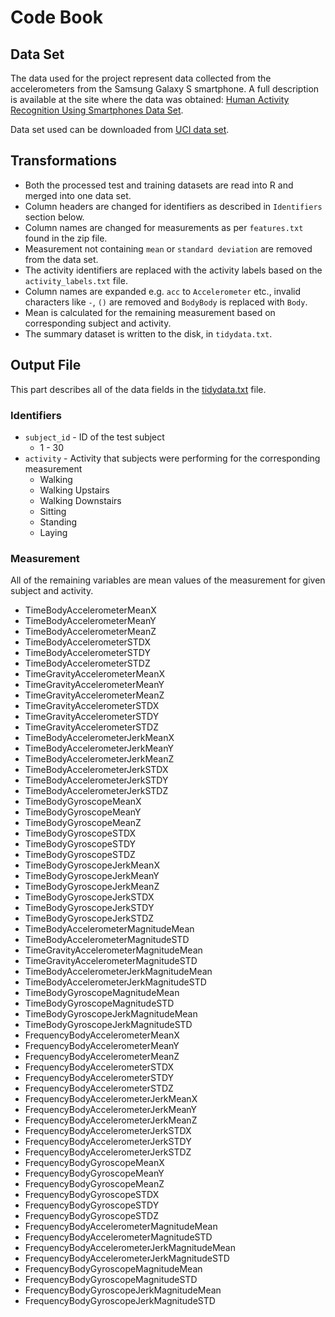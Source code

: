 # Code Book

## Data Set

The data used for the project represent data collected from the accelerometers from the Samsung Galaxy S smartphone. A full description is available at the site where the data was obtained: [Human Activity Recognition Using Smartphones Data Set](http://archive.ics.uci.edu/ml/datasets/Human+Activity+Recognition+Using+Smartphones).

Data set used can be downloaded from [UCI data set](https://d396qusza40orc.cloudfront.net/getdata%2Fprojectfiles%2FUCI%20HAR%20Dataset.zip).

## Transformations

- Both the processed test and training datasets are read into R and merged into one data set.
- Column headers are changed for identifiers as described in `Identifiers` section below.
- Column names are changed for measurements as per `features.txt` found in the zip file.
- Measurement not containing `mean` or `standard deviation` are removed from the data set.
- The activity identifiers are replaced with the activity labels based on the `activity_labels.txt` file.
- Column names are expanded e.g. `acc` to `Accelerometer` etc., invalid characters like `-`, `()` are removed and `BodyBody` is replaced with `Body`.
- Mean is calculated for the remaining measurement based on corresponding subject and activity.
- The summary dataset is written to the disk, in `tidydata.txt`.

## Output File

This part describes all of the data fields in the [tidydata.txt](tidydata.txt) file.

### Identifiers

- `subject_id` - ID of the test subject
  - 1 - 30
- `activity` - Activity that subjects were performing for the corresponding measurement
  - Walking
  - Walking Upstairs
  - Walking Downstairs
  - Sitting
  - Standing
  - Laying


### Measurement

All of the remaining variables are mean values of the measurement for given subject and activity.


- TimeBodyAccelerometerMeanX
- TimeBodyAccelerometerMeanY
- TimeBodyAccelerometerMeanZ
- TimeBodyAccelerometerSTDX
- TimeBodyAccelerometerSTDY
- TimeBodyAccelerometerSTDZ
- TimeGravityAccelerometerMeanX
- TimeGravityAccelerometerMeanY
- TimeGravityAccelerometerMeanZ
- TimeGravityAccelerometerSTDX
- TimeGravityAccelerometerSTDY
- TimeGravityAccelerometerSTDZ
- TimeBodyAccelerometerJerkMeanX
- TimeBodyAccelerometerJerkMeanY
- TimeBodyAccelerometerJerkMeanZ
- TimeBodyAccelerometerJerkSTDX
- TimeBodyAccelerometerJerkSTDY
- TimeBodyAccelerometerJerkSTDZ
- TimeBodyGyroscopeMeanX
- TimeBodyGyroscopeMeanY
- TimeBodyGyroscopeMeanZ
- TimeBodyGyroscopeSTDX
- TimeBodyGyroscopeSTDY
- TimeBodyGyroscopeSTDZ
- TimeBodyGyroscopeJerkMeanX
- TimeBodyGyroscopeJerkMeanY
- TimeBodyGyroscopeJerkMeanZ
- TimeBodyGyroscopeJerkSTDX
- TimeBodyGyroscopeJerkSTDY
- TimeBodyGyroscopeJerkSTDZ
- TimeBodyAccelerometerMagnitudeMean
- TimeBodyAccelerometerMagnitudeSTD
- TimeGravityAccelerometerMagnitudeMean
- TimeGravityAccelerometerMagnitudeSTD
- TimeBodyAccelerometerJerkMagnitudeMean
- TimeBodyAccelerometerJerkMagnitudeSTD
- TimeBodyGyroscopeMagnitudeMean
- TimeBodyGyroscopeMagnitudeSTD
- TimeBodyGyroscopeJerkMagnitudeMean
- TimeBodyGyroscopeJerkMagnitudeSTD
- FrequencyBodyAccelerometerMeanX
- FrequencyBodyAccelerometerMeanY
- FrequencyBodyAccelerometerMeanZ
- FrequencyBodyAccelerometerSTDX
- FrequencyBodyAccelerometerSTDY
- FrequencyBodyAccelerometerSTDZ
- FrequencyBodyAccelerometerJerkMeanX
- FrequencyBodyAccelerometerJerkMeanY
- FrequencyBodyAccelerometerJerkMeanZ
- FrequencyBodyAccelerometerJerkSTDX
- FrequencyBodyAccelerometerJerkSTDY
- FrequencyBodyAccelerometerJerkSTDZ
- FrequencyBodyGyroscopeMeanX
- FrequencyBodyGyroscopeMeanY
- FrequencyBodyGyroscopeMeanZ
- FrequencyBodyGyroscopeSTDX
- FrequencyBodyGyroscopeSTDY
- FrequencyBodyGyroscopeSTDZ
- FrequencyBodyAccelerometerMagnitudeMean
- FrequencyBodyAccelerometerMagnitudeSTD
- FrequencyBodyAccelerometerJerkMagnitudeMean
- FrequencyBodyAccelerometerJerkMagnitudeSTD
- FrequencyBodyGyroscopeMagnitudeMean
- FrequencyBodyGyroscopeMagnitudeSTD
- FrequencyBodyGyroscopeJerkMagnitudeMean
- FrequencyBodyGyroscopeJerkMagnitudeSTD
